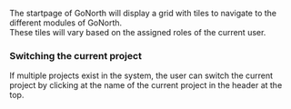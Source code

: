 The startpage of GoNorth will display a grid with tiles to navigate to the different modules of GoNorth.  
These tiles will vary based on the assigned roles of the current user.

### Switching the current project
If multiple projects exist in the system, the user can switch the current project by clicking at the name of the current project in the header at the top.
